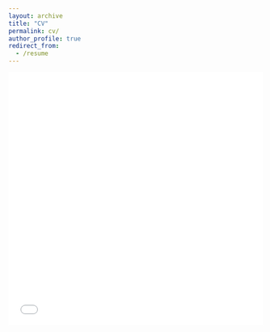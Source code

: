 ```yaml
---
layout: archive
title: "CV"
permalink: cv/
author_profile: true
redirect_from:
  - /resume
---
```


<iframe src="../files/FQin_CV_240409.pdf" width="100%" height="500" frameborder="no" border="0" marginwidth="0" marginheight="0"></iframe>
